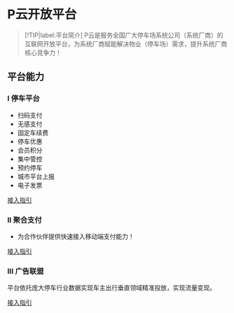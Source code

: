 # P云开放平台

> [!TIP|label:平台简介]
> P云是服务全国广大停车场系统公司（系统厂商）的互联网开放平台，为系统厂商赋能解决物业（停车场）需求，提升系统厂商核心竞争力！

## 平台能力

### I 停车平台
- 扫码支付
- 无感支付
- 固定车续费
- 停车优惠
- 会员积分
- 集中管控
- 预约停车
- 城市平台上报
- 电子发票

[接入指引](parking/guideline/)

### II 聚合支付
- 为合作伙伴提供快速接入移动端支付能力！

[接入指引](openapi/adverting.html)

### III 广告联盟
平台依托庞大停车行业数据实现车主出行垂直领域精准投放，实现流量变现。

[接入指引](openapi/api/adverting-jsapi.html)
